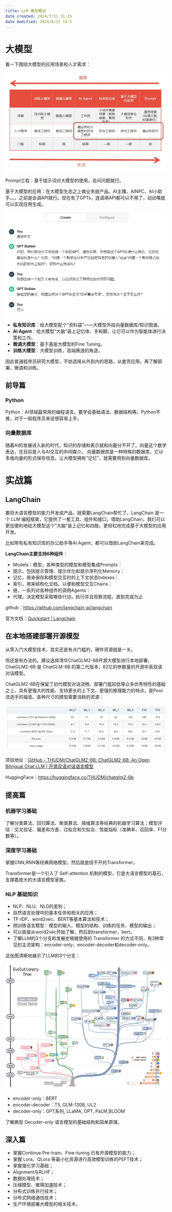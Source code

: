 ```yaml
---
title: LLM 模型概述
date created: 2024/7/31 11:15
date modified: 2024/8/15 14:5
---
```

# 大模型

看一下围绕大模型的应用场景和人才需求：

![](docs/01attachment/docs/Work/求职知识储备/LLM%20模型学习概述/IMG-2025-03-26-11-58-35.png)

Prompt工程：基于提示词对大模型的使用，会问问题就行。

基于大模型的应用：在大模型生态之上做业务层产品。AI主播、AINPC、AI小助手。。。之前是会调API就行。现在有了GPTs，连调用API都可以不用了，动动嘴就可以实现应用生成。

![](docs/01attachment/docs/Work/求职知识储备/LLM%20模型学习概述/IMG-2025-03-26-11-58-35-1.png)

- **私有知识库**：给大模型配个“资料袋”——大模型外挂向量数据库/知识图谱。
- **AI Agent**：给大模型“大脑”装上记忆体、手和脚，让它可以作为智能体进行决策和工作。
- **微调大模型**：基于基座大模型的Fine Tuning。
- **训练大模型**：大模型训练，高端赛道的角逐。

因此普通程序员研究大模型，不妨选择从外到内的思路，从套壳应用，再了解部署、微调和训练。

## 前导篇

### Python

Python：AI领域最常用的编程语言。要学会基础语法、数据结构等。Python不难，对于一般程序员来说很容易上手。

### 向量数据库

随着AI的发展进入新的时代，知识的存储和表示就和向量分不开了。向量这个数学表达，在目前是人与AI交互的中间媒介。 向量数据库是一种特殊的数据库，它以多维向量的形式保存信息。让大模型拥有“记忆”，就需要用到向量数据库。

# 实战篇

## LangChain

要将大语言模型的能力开发成产品，就需要LangChain帮忙了。LangChain 是一个 LLM 编程框架，它提供了一套工具、组件和接口，借助LangChain，我们可以更加便利地给大模型这个“大脑”装上记忆和四肢，更轻松地完成基于大模型的应用开发。

比如带有私有知识库的办公助手等AI Agent，都可以借助LangChain来完成。

**LangChain主要支持6种组件**：
- Models：模型，各种类型的模型和模型集成Prompts：
- 提示，包括提示管理、提示优化和提示序列化Memory：
- 记忆，用来保存和模型交互时的上下文状态Indexes：
- 索引，用来结构化文档，以便和模型交互Chains：
- 链，一系列对各种组件的调用Agents：
- 代理，决定模型采取哪些行动，执行并且观察流程，直到完成为止

github：https://github.com/langchain-ai/langchain

官方文档：[Quickstart | ️Langchain](https://python.langchain.com/docs/get_started/quickstart.html)

## 在本地搭建部署开源模型

从零入门大模型技术，其实还是有点门槛的，硬件资源就是一关。

但还是有办法的。建议选择清华ChatGLM2-6B开源大模型进行本地部署。ChatGLM2-6B 是 ChatGLM-6B 的第二代版本，62亿的参数量的开源中英双语对话模型。

ChatGLM2-6B在保留了初代模型对话流畅、部署门槛较低等众多优秀特性的基础之上，具有更强大的性能、支持更长的上下文、更强的推理能力的特点，是Poor流选手的福音。各种尺寸的模型需要消耗的资源：

![](docs/01attachment/docs/Work/求职知识储备/LLM%20模型学习概述/IMG-2025-03-26-11-58-35-2.png)

项目地址：[GitHub - THUDM/ChatGLM2-6B: ChatGLM2-6B: An Open Bilingual Chat LLM | 开源双语对话语言模型](https://github.com/THUDM/ChatGLM2-6B)

HuggingFace：https://huggingface.co/THUDM/chatglm2-6b

## 提高篇

### 机器学习基础

了解分类算法、回归算法、聚类算法、降维算法等经典的机器学习算法；模型评估：交叉验证、偏差和方差、过拟合和欠拟合、性能指标（准确率、召回率、F1分数等）。

### 深度学习基础

掌握CNN,RNN等经典网络模型，然后就是绕不开的Transformer。

Transformer是一个引入了 Self-attention 机制的模型，它是大语言模型的基石，支撑着庞大的大语言模型家族。

### NLP 基础知识

- NLP、NLU、NLG的差别；
- 自然语言处理中的基本任务和相关的应用；
- TF-IDF、word2vec、BERT等基本算法和技术；
- 预训练语言模型：模型的输入、模型的结构、训练的任务、模型的输出；
- 可以直接从word2vec开始了解，然后到transformer，bert。
- 了解LLM的3个分支和发展史根据使用的 Transformer 的方式不同，有3种常见的主流架构：encoder-only，encoder-decoder和decoder-only。

这张图清晰地展示了LLM的3个分支：

![](docs/01attachment/docs/Work/求职知识储备/LLM%20模型学习概述/IMG-2025-03-26-11-58-35-3.png)

- encoder-only：BERT
- encoder-decoder：T5, GLM-130B, UL2
- decoder-only：GPT系列, LLaMA, OPT, PaLM,BLOOM

了解典型 Decoder-only 语言模型的基础结构和简单原理。

## 深入篇

- 掌握Continue Pre-train、Fine-tuning 已有开源模型的能力；
- 掌握 Lora、QLora 等最小化资源进行高效模型训练的PEFT技术；
- 掌握强化学习基础；
- Alignment与RLHF；
- 数据处理技术；
- 压缩模型、推理加速技术；
- 分布式训练并行技术；
- 分布式网络通信技术；
- 生产环境部署大模型的相关技术。
